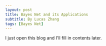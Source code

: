 ```yaml
---
layout: post
title: Bayes Net and its Applications
subtitle: By Lucas Zhang
tags: [Bayes Net]
---
```


I just open this blog and I'll fill in contents later.